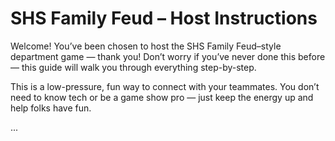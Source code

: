 # SHS Family Feud – Host Instructions

Welcome! You’ve been chosen to host the SHS Family Feud–style department game — thank you! Don’t worry if you’ve never done this before — this guide will walk you through everything step-by-step.

This is a low-pressure, fun way to connect with your teammates. You don’t need to know tech or be a game show pro — just keep the energy up and help folks have fun.

...
